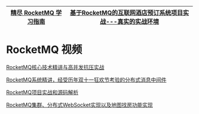 
[精尽 RocketMQ 学习指南](http://svip.iocoder.cn/RocketMQ/tutorials/)|[基于RocketMQ的互联网酒店预订系统项目实战---真实的实战环境](https://apppukyptrl1086.pc.xiaoe-tech.com/detail/p_5fd03fb3e4b04db7c093b40c/6)|
---|---|



# RocketMQ 视频

 [RocketMQ核心技术精讲与高并发抗压实战](https://www.bilibili.com/video/av71718438/?spm_id_from=333.788.videocard.1)
 
 [RocketMQ系统精讲，经受历年双十一狂欢节考验的分布式消息中间件](https://www.bilibili.com/video/av66702383/?spm_id_from=333.788.videocard.4)
 
 [RocketMQ项目实战和源码解析](https://www.bilibili.com/video/av71654125/?spm_id_from=333.788.videocard.1)

[RocketMQ集群、分布式WebSocket实现以及地图找房功能实现](https://www.bilibili.com/video/av53649721/?spm_id_from=333.788.videocard.9)
